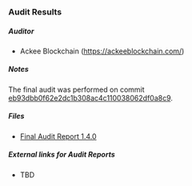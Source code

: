 ### Audit Results

##### Auditor

-   Ackee Blockchain (https://ackeeblockchain.com/)

##### Notes

The final audit was performed on commit [eb93dbb0f62e2dc1b308ac4c110038062df0a8c9](https://github.com/safe-global/safe-contracts/tree/eb93dbb0f62e2dc1b308ac4c110038062df0a8c9).

##### Files

-   [Final Audit Report 1.4.0](Safe_Audit_Report_1_4_0.pdf)

##### External links for Audit Reports

-   TBD
